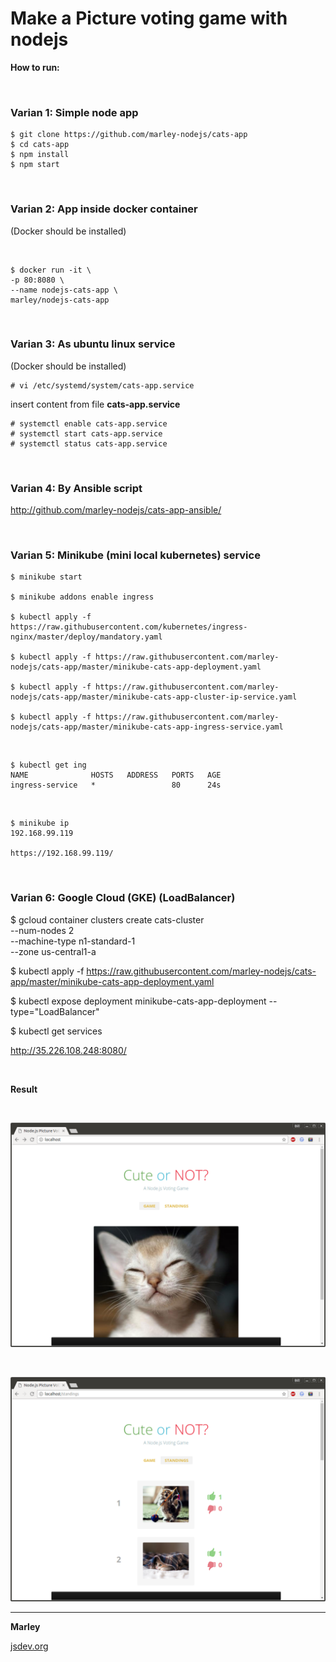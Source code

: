 # Make a Picture voting game with nodejs

**How to run:**

<br/>

### Varian 1: Simple node app

    $ git clone https://github.com/marley-nodejs/cats-app
    $ cd cats-app
    $ npm install
    $ npm start

<br/>

### Varian 2: App inside docker container

(Docker should be installed)

<br/>

    $ docker run -it \
    -p 80:8080 \
    --name nodejs-cats-app \
    marley/nodejs-cats-app

<br/>

### Varian 3: As ubuntu linux service

(Docker should be installed)

    # vi /etc/systemd/system/cats-app.service

insert content from file **cats-app.service**

    # systemctl enable cats-app.service
    # systemctl start cats-app.service
    # systemctl status cats-app.service

<br/>

### Varian 4: By Ansible script

http://github.com/marley-nodejs/cats-app-ansible/

<br/>

### Varian 5: Minikube (mini local kubernetes) service

    $ minikube start

    $ minikube addons enable ingress

    $ kubectl apply -f https://raw.githubusercontent.com/kubernetes/ingress-nginx/master/deploy/mandatory.yaml

    $ kubectl apply -f https://raw.githubusercontent.com/marley-nodejs/cats-app/master/minikube-cats-app-deployment.yaml

    $ kubectl apply -f https://raw.githubusercontent.com/marley-nodejs/cats-app/master/minikube-cats-app-cluster-ip-service.yaml

    $ kubectl apply -f https://raw.githubusercontent.com/marley-nodejs/cats-app/master/minikube-cats-app-ingress-service.yaml

<br/>

    $ kubectl get ing
    NAME              HOSTS   ADDRESS   PORTS   AGE
    ingress-service   *                 80      24s

<br/>

    $ minikube ip
    192.168.99.119

    https://192.168.99.119/

<br/>

### Varian 6: Google Cloud (GKE) (LoadBalancer)

$ gcloud container clusters create cats-cluster \
    --num-nodes 2 \
    --machine-type n1-standard-1 \
    --zone us-central1-a

$ kubectl apply -f https://raw.githubusercontent.com/marley-nodejs/cats-app/master/minikube-cats-app-deployment.yaml


$ kubectl expose deployment minikube-cats-app-deployment --type="LoadBalancer"

$ kubectl get services

http://35.226.108.248:8080/

<br/>

**Result**

<br/>

![Application](/img/pic1.png?raw=true)

<br/>

![Application](/img/pic2.png?raw=true)

---

**Marley**

<a href="https://jsdev.org">jsdev.org</a>
